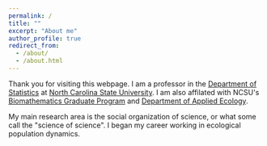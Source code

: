 ```yaml
---
permalink: /
title: ""
excerpt: "About me"
author_profile: true
redirect_from: 
  - /about/
  - /about.html
---
```


Thank you for visiting this webpage.  I am a professor in the [Department of Statistics](https://statistics.sciences.ncsu.edu/) at [North Carolina State University](https://www.ncsu.edu/). I am also affilated with NCSU's [Biomathematics Graduate Program](http://bma.math.ncsu.edu) and [Department of Applied Ecology](https://cals.ncsu.edu/applied-ecology/). 

My main research area is the social organization of science, or what some call the "science of science".  I began my career working in ecological population dynamics.
